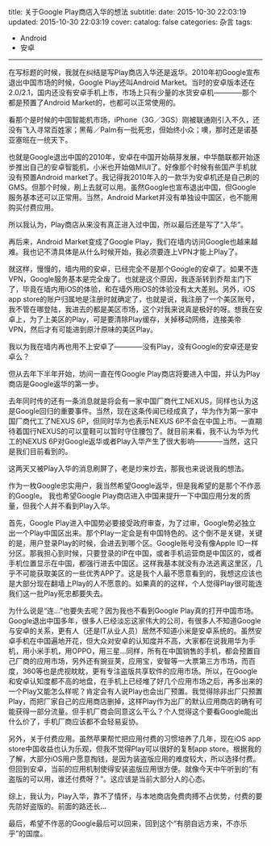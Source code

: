 title: 关于Google Play商店入华的想法
subtitle: 
date: 2015-10-30 22:03:19
updated: 2015-10-30 22:03:19
cover: 
catalog: false
categories: 杂言
tags:
- Android
- 安卓
---

在写标题的时候，我就在纠结是写Play商店入华还是返华。2010年初Google宣布退出中国市场的时候，Google Play还叫Android Market。当时的安卓版本还在2.0/2.1，国内还没有安卓手机上市，市场上只有少量的水货安卓机————那个都是预置了Android Market的，也都可以正常使用的。
<!--more--> 

看那个是时候的中国智能机市场，iPhone（3G／3GS）刚被联通刚引入不久，还没有飞入寻常百姓家；黑莓／Palm有一批死忠，但始终小众；噢，那时还是诺基亚塞班在一统天下。

也就是Google退出中国的2010年，安卓在中国开始萌芽发展，中华酷联都开始逐步推出自己的安卓智能机，小米也开始做MIUI了。好像那个时候有些国产手机就没有预置Android market了。我记得我2010年入的一款华为安卓机还是自己刷的GMS。但那个时候，刷上去就可以用。虽然Google也宣布退出中国，但Google服务基本还可以正常用。当然，Android Market并没有单独设中国区，也不能用购买付费应用。

所以我认为，Play商店从来没有真正进入过中国，所以最后还是写了“入华”。

再后来，Android Market变成了Google Play，我们在墙内访问Google也越来越难。我也记不清具体是从什么时候开始，我必须要连上VPN才能上Play了。

就这样，慢慢的，墙内用的安卓，已经完全不是那个Google的安卓了。如果不连VPN，Google服务基本是完全废了。也就是这个原因，我逐渐转到乔帮主门下了，毕竟在墙内用iOS的体验，和在墙外用iOS的体验没有太大差别。另外，iOS app store的账户归属地是注册时就确定了，也就是说，我注册了一个美区账号，我不管在哪登陆，我进去的都是美区市场，这个对我来说真是极好的呀。想我在安卓上，为了上美区的Play，可是要清除Play缓存，关掉移动网络，连接美帝VPN，然后才有可能进到原汁原味的美区Play。

我以为我在墙内再也用不上安卓了————没有Play，没有Google的安卓还是安卓么？

但从去年下半年开始，坊间一直在传Google Play商店将要进入中国，并认为Play商店是Google返华的第一步。

去年同时传的还有一条消息就是将会有一家中国厂商代工NEXUS，同样也认为这是Google回归的重要事件。当然，现在这条传闻已经成真了，华为作为第一家中国厂商代工了NEXUS 6P，但同时华为也表示NEXUS 6P不会在中国上市。一直期待着国行NEXUS的可以童鞋可以暂时守住腰包了。就目前来看，我不认为华为代工的NEXUS 6P对Google返华或者Play入华产生了很大影响————当然，这只是我们目前看到的。

这两天又被Play入华的消息刷屏了，老是炒来炒去，那我也来说说我的想法。

作为一枚Google忠实用户，我当然希望Google返华，但是我希望的是那个不作恶的Google。
我也希望Google Play商店进入中国来提升一下中国应用分发的质量，但我个人并不看到Play入华。

首先，Google Play进入中国势必要接受政府审查，为了过审，Google势必独立出一个Play中国区出来。那个Play一定会是有中国特色的。这个倒不是关键，关键的是，用户登录Play的时候，会进去到哪个区。Google账号没有像Apple ID一样分区。那我担心到时候，只要登录的IP在中国，或者手机运营商是中国区的，或者手机位置显示在中国，都强行进去中国区。这样我基本就没有办法逃离这里区，几乎不可能获取美区的一些优秀APP了。这是我个人最不愿意看到的，我想这应该也是大部分现在翻墙上Play的人不愿意的。如果真的的这样，个人觉得Play很可能连我们这一批Play死忠都要失去。

为什么说是“连...”也要失去呢？因为我也不看到Google Play真的打开中国市场。Google退出中国多年，很多人已经淡忘这家伟大的公司，有很多人不知道Google与安卓的关系，更有人（还是IT从业人员）居然不知道小米是安卓系统的。虽然安卓手机在中国遍地开花，但大众对安卓的认知度并不高，大家都在说我用华为手机，用小米手机，用OPPO，用三星...同样，所有在中国销售的手机，都会预置自己厂商的应用市场，另外还有豌豆荚，应用宝，安智等一大票第三方市场，而百度，360等也是虎视眈眈，更有专注盗版共享软件的应用市场。所以，在Google和安卓认知度都不高的地盘，在手机上已经堆了好几个应用市场之后，再多出来的一个Play又能怎么样呢？肯定会有人说Play也会出厂预置。我觉得除非出厂只预置Play，而把厂家自己的应用商店删掉，这样Play作为出厂的默认应用商店的确有可能获得一部分流量。但手机厂商会同意这么干么？个人觉得这个要看Google能出什么价了，手机厂商应该都不会轻易妥协。

另外，关于付费应用。虽然苹果帮忙把应用付费的习惯培养了几年，现在iOS app store中国收益也认为乐观，但我不觉得Play可以很好的复制app store。根据我的了解，大部分iOS用户愿意掏钱，是因为装盗版应用的难度较大，所以选择付费。但回到安卓，当前的应用机制使得安装盗版应用很方便。就像今天中午听到的“有盗版的可以用，谁还付费呀？”。这应该是当前大部分人的心态。

综上，我认为，Play入华，靠不了情怀，与本地商店免费肉搏不占优势，付费的要先防好盗版的。前面的路还长...

最后，希望不作恶的Google最后可以回来，回到这个“有朋自远方来，不亦乐乎”的国度。